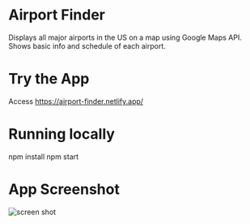 # Airport Finder
Displays all major airports in the US on a map using Google Maps API. Shows basic info and schedule of each airport.

# Try the App
Access https://airport-finder.netlify.app/

# Running locally
npm install
npm start

# App Screenshot
![screen shot](https://user-images.githubusercontent.com/43942535/100533241-20e88500-31d0-11eb-9215-6cb72a4321a2.jpg)


